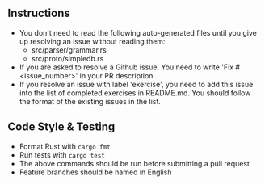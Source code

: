 ## Instructions

- You don't need to read the following auto-generated files until you give up resolving an issue without reading them:
  - src/parser/grammar.rs
  - src/proto/simpledb.rs
- If you are asked to resolve a Github issue. You need to write 'Fix #<issue_number>' in your PR description.
- If you resolve an issue with label 'exercise', you need to add this issue into the list of completed exercises in README.md. You should follow the format of the existing issues in the list.

## Code Style & Testing

- Format Rust with `cargo fmt`
- Run tests with `cargo test`
- The above commands should be run before submitting a pull request
- Feature branches should be named in English

